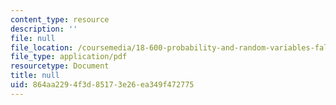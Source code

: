 ```yaml
---
content_type: resource
description: ''
file: null
file_location: /coursemedia/18-600-probability-and-random-variables-fall-2019/864aa2294f3d85173e26ea349f472775_MIT18_600F19_lec31.pdf
file_type: application/pdf
resourcetype: Document
title: null
uid: 864aa229-4f3d-8517-3e26-ea349f472775
---
```

